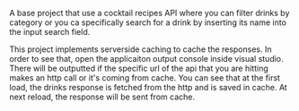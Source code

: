 A base project that use a cocktail recipes API where you can filter drinks by category or you ca specifically search for a drink by inserting its name into the input search field.

This project implements serverside caching to cache the responses. In order to see that, open the applicaiton output console inside visual studio. There will be outputted  if
the specific url of the api that you are hitting makes an http call or it's coming from cache. You can see that at the first load, the drinks response is fetched from
the http and is saved in cache. At next reload, the response will be sent from cache.
